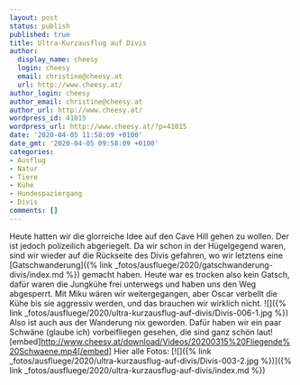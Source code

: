```yaml
---
layout: post
status: publish
published: true
title: Ultra-Kurzausflug auf Divis
author:
  display_name: cheesy
  login: cheesy
  email: christine@cheesy.at
  url: http://www.cheesy.at/
author_login: cheesy
author_email: christine@cheesy.at
author_url: http://www.cheesy.at/
wordpress_id: 41015
wordpress_url: http://www.cheesy.at/?p=41015
date: '2020-04-05 11:58:09 +0100'
date_gmt: '2020-04-05 09:58:09 +0100'
categories:
- Ausflug
- Natur
- Tiere
- Kühe
- Hundespaziergang
- Divis
comments: []
---
```

Heute hatten wir die glorreiche Idee auf den Cave Hill gehen zu wollen. Der ist jedoch polizeilich abgeriegelt. Da wir schon in der Hügelgegend waren, sind wir wieder auf die Rückseite des Divis gefahren, wo wir letztens eine [Gatschwanderung]({% link _fotos/ausfluege/2020/gatschwanderung-divis/index.md %}) gemacht haben.
Heute war es trocken also kein Gatsch, dafür waren die Jungkühe frei unterwegs und haben uns den Weg abgesperrt. Mit Miku wären wir weitergegangen, aber Oscar verbellt die Kühe bis sie aggressiv werden, und das brauchen wir wirklich nicht.
![]({% link _fotos/ausfluege/2020/ultra-kurzausflug-auf-divis/Divis-006-1.jpg %})
Also ist auch aus der Wanderung nix geworden.
Dafür haben wir ein paar Schwäne (glaube ich) vorbeifliegen gesehen, die sind ganz schön laut!
[embed]http://www.cheesy.at/download/Videos/20200315%20Fliegende%20Schwaene.mp4[/embed]
Hier alle Fotos:
[![]({% link _fotos/ausfluege/2020/ultra-kurzausflug-auf-divis/Divis-003-2.jpg %})]({% link _fotos/ausfluege/2020/ultra-kurzausflug-auf-divis/index.md %})
